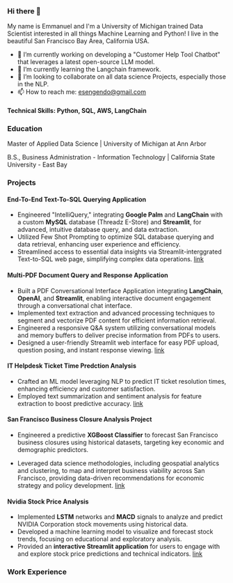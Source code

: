 ### Hi there 👋

My name is Emmanuel and I'm a University of Michigan trained Data Scientist interested in all things Machine Learning and Python!  I live in the beautiful San Francisco Bay Area, California USA.

- 🔭 I’m currently working on developing a "Customer Help Tool Chatbot" that leverages a latest open-source LLM model.
- 🌱 I’m currently learning the Langchain framework.
- 👯 I’m looking to collaborate on all data science Projects, especially those in the NLP.
- 📫 How to reach me: esengendo@gmail.com
  
#### Technical Skills: Python, SQL, AWS, LangChain

### Education

Master of Applied Data Science | University of Michigan at Ann Arbor

B.S., Business Administration - Information Technology | California State University - East Bay

### Projects

#### End-To-End Text-To-SQL Querying Application

- Engineered "IntelliQuery," integrating **Google Palm** and **LangChain** with a custom **MySQL** database (Threadz E-Store) and **Streamlit**, for advanced, intuitive database query, and data extraction.
- Utilized Few Shot Prompting to optimize SQL database querying and data retrieval, enhancing user experience and efficiency.
- Streamlined access to essential data insights via Streamlit-interggrated Text-to-SQL web page, simplifying complex data operations.
[link](https://github.com/esengendo/E2E-Retail-Project)


#### Multi-PDF Document Query and Response Application

- Built a PDF Conversational Interface Application integrating **LangChain**, **OpenAI**, and **Streamlit**, enabling interactive document engagement through a conversational chat interface.
- Implemented text extraction and advanced processing techniques to segment and vectorize PDF content for efficient information retrieval.
- Engineered a responsive Q&A system utilizing conversational models and memory buffers to deliver precise information from PDFs to users.
- Designed a user-friendly Streamlit web interface for easy PDF upload, question posing, and instant response viewing.
[link](https://github.com/esengendo/PDFConversation)


#### IT Helpdesk Ticket Time Predction Analysis

- Crafted an ML model leveraging NLP to predict IT ticket resolution times, enhancing efficiency and customer satisfaction.
- Employed text summarization and sentiment analysis for feature extraction to boost predictive accuracy.
[link](https://github.com/esengendo/ticketanalysis)

#### San Francisco Business Closure Analysis Project

- Engineered a predictive **XGBoost Classifier** to forecast San Francisco business closures using historical datasets, targeting key economic and demographic predictors.
  
- Leveraged data science methodologies, including geospatial analytics and clustering, to map and interpret business viability across San Francisco, providing data-driven recommendations for economic strategy and policy development.
[link](https://github.com/esengendo/SanFranBusinesses)

#### Nvidia Stock Price Analysis

- Implemented **LSTM** networks and **MACD** signals to analyze and predict NVIDIA Corporation stock movements using historical data.
- Developed a machine learning model to visualize and forecast stock trends, focusing on educational and exploratory analysis.
- Provided an **interactive Streamlit application** for users to engage with and explore stock price predictions and technical indicators.
[link](https://github.com/esengendo/stockpredmacd)

### Work Experience







<!--
**esengendo/esengendo** is a ✨ _special_ ✨ repository because its `README.md` (this file) appears on your GitHub profile.

Here are some ideas to get you started:

- 🔭 I’m currently working on ...
- 🌱 I’m currently learning ...
- 👯 I’m looking to collaborate on ...
- 🤔 I’m looking for help with ...
- 💬 Ask me about ...
- 📫 How to reach me: ...
- 😄 Pronouns: ...
- ⚡ Fun fact: ...
-->
